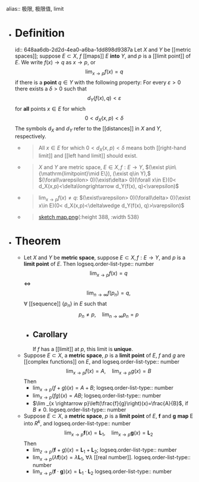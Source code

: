 alias:: 极限, 极限值, limit

- # Definition
  id:: 648aa6db-2d2d-4ea0-a6ba-1dd898d9387a
  Let $X$ and $Y$ be [[metric spaces]]; suppose $E\subset X$, $f$ [[maps]] $E$ **into** $Y$, and $p$ is a [[limit point]] of $E$. We write $f(x)\to q$ as $x\to p$, or
  $$\lim_{x\to p}f(x)=q$$
  if there is a **point** $q\in Y$ with the following property: 
  For every $\varepsilon > 0$ there exists a $\delta> 0$ such that
  $$d_Y(f(x),q)<\varepsilon$$
  for **all** points $x\in E$ for which
  $$0< d_X(x, p)<\delta$$
  The symbols $d_X$ and $d_Y$ refer to the [[distances]] in $X$ and $Y$, respectively.
	- > All $x \in E$ for which $0< d_X(x, p)<\delta$ 
	  means both [[right-hand limit]] and [[left hand limit]] should exist.
	- >$X$ and $Y$ are metric space, $E\in X, f: E\to Y,$ 
	  $(\exist p\in\{\mathrm{limitpoint}\mid E\}), (\exist q\in Y),$
	  $(\forall\varepsilon> 0)(\exist\delta> 0)(\forall x\in E)(0< d_X(x,p)<\delta\longrightarrow d_Y(f(x), q)<\varepsilon)$
	- >$\lim_{x\to p}f(x)\ne q$:
	  $(\exist\varepsilon> 0)(\forall\delta> 0)(\exist x\in E)(0< d_X(x,p)<\delta\wedge d_Y(f(x), q)>\varepsilon)$
	- > [sketch map.png](../assets/image_1686059475209_0.png){:height 388, :width 538}
- # Theorem
	- Let $X$ and $Y$ be **metric space**, suppose $E\subset X,  f:E\to Y$, and $p$ is a **limit point** of $E$. Then
	  logseq.order-list-type:: number
	  $$\lim_{x\to p}f(x)=q $$
	  $\Longleftrightarrow$
	  $$\lim_{n\to\infty}f(p_n)=q,$$
	  $\forall$ [[sequence]] $\{p_n\}$ in $E$ such that
	  $$p_n\ne p,\quad\lim_{n\to\infty}p_n=p$$
		- ## Carollary
		  If $f$ has a [[limit]] at $p$, this limit is **unique**.
	- Suppose $E \subset X$, a **metric space**, $p$ is a **limit point** of $E$, $f$ and  $g$ are [[complex functions]] on $E$, and
	  logseq.order-list-type:: number
	  $$\lim_{x\rightarrow p} f(x) =A, \quad \lim _{x \rightarrow p} g(x)=B$$
	  Then
		- $\lim _{x \rightarrow p}(f+g)(x)=A+B$;
		  logseq.order-list-type:: number
		- $\lim _{x \rightarrow p}(f g)(x)=A B$;
		  logseq.order-list-type:: number
		- $\lim _{x \rightarrow p}\left(\frac{f}{g}\right)(x)=\frac{A}{B}$, if $B \neq 0$.
		  logseq.order-list-type:: number
	- Suppose $E \subset X$, a **metric space**,  $p$ is a **limit point** of $E$, $\mathbf{f}$  and  $\mathbf{g}$  **map**  $\mathrm{E}$  into  $R^{k}$, and
	  logseq.order-list-type:: number
	  $$\lim _{x \rightarrow p} \mathbf{f}(x)=\mathbf{L}_{1}, \quad \lim _{x \rightarrow p} \mathbf{g}(x)=\mathbf{L}_{2}$$
	  Then
		- $\lim _{z \rightarrow p}(\mathbf{f}+g)(x)=\mathbf{L}_{1}+\mathbf{L}_{2}$;
		  logseq.order-list-type:: number
		- $\lim _{x \rightarrow p}(\lambda \mathbf{f})(x)=\lambda \mathbf{L}_{1}$, $\forall \lambda$ [[real number]].
		  logseq.order-list-type:: number
		- $\lim _{x \rightarrow p}(\mathbf{f}\cdot\mathbf{g})(x)=\mathbf{L}_1\cdot\mathbf{L}_{2}$
		  logseq.order-list-type:: number